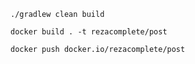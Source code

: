 ```
./gradlew clean build
```
```
docker build . -t rezacomplete/post
```
```
docker push docker.io/rezacomplete/post
```

